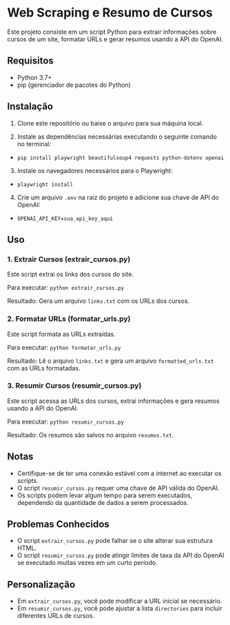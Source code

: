# Web Scraping e Resumo de Cursos

Este projeto consiste em um script Python para extrair informações sobre cursos de um site, formatar URLs e gerar resumos usando a API do OpenAI.

## Requisitos

- Python 3.7+
- pip (gerenciador de pacotes do Python)

## Instalação

1. Clone este repositório ou baixe o arquivo para sua máquina local.

2. Instale as dependências necessárias executando o seguinte comando no terminal:

- `pip install playwright beautifulsoup4 requests python-dotenv openai`

3. Instale os navegadores necessários para o Playwright:

- `playwright install`

4. Crie um arquivo `.env` na raiz do projeto e adicione sua chave de API do OpenAI:

- `OPENAI_API_KEY=sua_api_key_aqui`

## Uso

### 1. Extrair Cursos (extrair_cursos.py)

Este script extrai os links dos cursos do site.

Para executar: `python extrair_cursos.py`

Resultado: Gera um arquivo `links.txt` com os URLs dos cursos.

### 2. Formatar URLs (formatar_urls.py)

Este script formata as URLs extraídas.

Para executar: `python formatar_urls.py`

Resultado: Lê o arquivo `links.txt` e gera um arquivo `formatted_urls.txt` com as URLs formatadas.

### 3. Resumir Cursos (resumir_cursos.py)

Este script acessa as URLs dos cursos, extrai informações e gera resumos usando a API do OpenAI.

Para executar: `python resumir_cursos.py`

Resultado: Os resumos são salvos no arquivo `resumos.txt`.

## Notas

- Certifique-se de ter uma conexão estável com a internet ao executar os scripts.
- O script `resumir_cursos.py` requer uma chave de API válida do OpenAI.
- Os scripts podem levar algum tempo para serem executados, dependendo da quantidade de dados a serem processados.

## Problemas Conhecidos

- O script `extrair_cursos.py` pode falhar se o site alterar sua estrutura HTML.
- O script `resumir_cursos.py` pode atingir limites de taxa da API do OpenAI se executado muitas vezes em um curto período.

## Personalização

- Em `extrair_cursos.py`, você pode modificar a URL inicial se necessário.
- Em `resumir_cursos.py`, você pode ajustar a lista `directories` para incluir diferentes URLs de cursos.